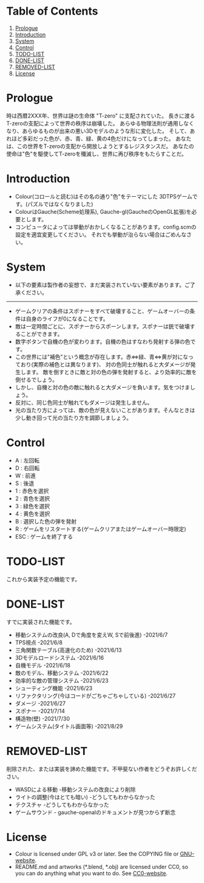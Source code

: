 
# Table of Contents

1.  [Prologue](#orgb638b91)
2.  [Introduction](#org089fa5d)
3.  [System](#org1228ded)
4.  [Control](#orge58cb5c)
5.  [TODO-LIST](#org1fb147d)
6.  [DONE-LIST](#org44a7c4b)
7.  [REMOVED-LIST](#org29d94bf)
8.  [License](#org809042e)



<a id="orgb638b91"></a>

# Prologue

時は西暦2XXX年、世界は謎の生命体 "T-zero" に支配されていた。
長きに渡るT-zeroの支配によって世界の秩序は崩壊した。
あらゆる物理法則が通用しなくなり、あらゆるものが出来の悪い3Dモデルのような形に変化した。
そして、あれほど多彩だった色が、赤、青、緑、黄の4色だけになってしまった。
あなたは、この世界をT-zeroの支配から開放しようとするレジスタンスだ。
あなたの使命は"色"を駆使してT-zeroを殲滅し、世界に再び秩序をもたらすことだ。


<a id="org089fa5d"></a>

# Introduction

-   Colour(コロールと読む)はその名の通り"色"をテーマにした
    3DTPSゲームです。(パズルではなくなりました)
-   ColourはGauche(Scheme処理系), Gauche-gl(GaucheのOpenGL拡張)を必要とします。
-   コンピュータによっては挙動がおかしくなることがあります。config.scmの設定を適宜変更してください。
    それでも挙動が治らない場合はごめんなさい。


<a id="org1228ded"></a>

# System

-   以下の要素は製作者の妄想で、まだ実装されていない要素があります。ご了承ください。

---

-   ゲームクリアの条件はスポナーをすべて破壊すること、ゲームオーバーの条件は自身のライフが0になることです。
-   敵は一定時間ごとに、スポナーからスポーンします。スポナーは銃で破壊することができます。
-   数字ボタンで自機の色が変わります。自機の色はすなわち発射する弾の色です。
-   この世界には"補色"という概念が存在します。赤<=>緑、青<=>黄が対になっており(実際の補色とは異なります)、
    対の色同士が触れると大ダメージが発生します。
    敵を倒すときに敵と対の色の弾を発射すると、より効率的に敵を倒せるでしょう。
-   しかし、自機と対の色の敵に触れると大ダメージを負います。気をつけましょう。
-   反対に、同じ色同士が触れてもダメージは発生しません。
-   光の当たり方によっては、敵の色が見えないことがあります。そんなときは少し動き回って光の当たり方を調節しましょう。


<a id="orge58cb5c"></a>

# Control

-   A : 左回転
-   D : 右回転
-   W : 前進
-   S : 後退
-   1 : 赤色を選択
-   2 : 青色を選択
-   3 : 緑色を選択
-   4 : 黄色を選択
-   B : 選択した色の弾を発射
-   R : ゲームをリスタートする(ゲームクリアまたはゲームオーバー時限定)
-   ESC : ゲームを終了する


<a id="org1fb147d"></a>

# TODO-LIST

これから実装予定の機能です。


<a id="org44a7c4b"></a>

# DONE-LIST

すでに実装された機能です。

-   移動システムの改良(A, Dで角度を変えW, Sで前後進) -2021/6/7
-   TPS視点 -2021/6/8
-   三角関数テーブル(高速化のため) -2021/6/13
-   3Dモデルロードシステム -2021/6/16
-   自機モデル -2021/6/18
-   敵のモデル、移動システム -2021/6/22
-   効率的な敵の管理システム -2021/6/23
-   シューティング機能 -2021/6/23
-   リファクタリング(今はコードがごちゃごちゃしている) -2021/6/27
-   ダメージ -2021/6/27
-   スポナー -2021/7/14
-   構造物(壁) -2021/7/30
-   ゲームシステム(タイトル画面等) -2021/8/29


<a id="org29d94bf"></a>

# REMOVED-LIST

削除された、または実装を諦めた機能です。不甲斐ない作者をどうぞお許しください。

-   WASDによる移動 -移動システムの改良により削除
-   ライトの調整(今はとても暗い) -どうしてもわからなかった
-   テクスチャ -どうしてもわからなかった
-   ゲームサウンド - gauche-openalのドキュメントが見つからず断念


<a id="org809042e"></a>

# License

-   Colour is licensed under GPL v3 or later.
    See the COPYING file or [GNU-website](https://www.gnu.org/licenses).
-   README.md and artworks (\*.blend, \*.obj) are licensed under CC0,
    so you can do anything what you want to do.
    See [CC0-website](https://creativecommons.org/choose/zero/).

